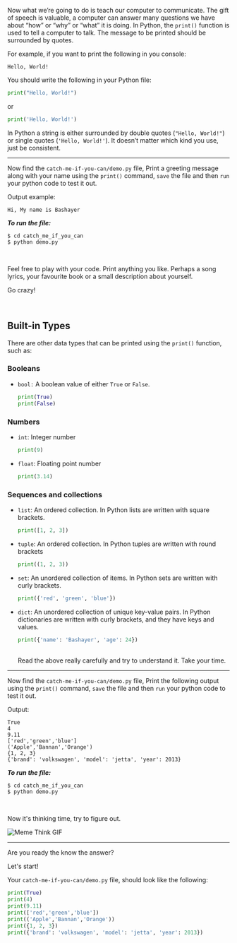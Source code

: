 ﻿
Now what we’re going to do is teach our computer to communicate. The gift of speech is valuable, a computer can answer many questions we have about “how” or “why” or “what” it is doing. In Python, the `print()` function is used to tell a computer to talk. The message to be printed should be surrounded by quotes.


For example, if you want to print the following in you console:

```
Hello, World!
```


You should write the following in your Python file:

```python
print("Hello, World!")
```
or
```python
print('Hello, World!')
```

In Python a string is either surrounded by double quotes (`"Hello, World!"`) or single quotes (`'Hello, World!'`). It doesn’t matter which kind you use, just be consistent.

-----

Now find the `catch-me-if-you-can/demo.py` file, Print a greeting message along with your name using the `print()` command, `save` the file and 
then `run` your python code to test it out.


 Output example:


    Hi, My name is Bashayer

***To run the file:***

    $ cd catch_me_if_you_can
    $ python demo.py

<br>

Feel free to play with your code. Print anything you like. Perhaps a song lyrics, your favourite book or a small description about yourself.

Go crazy!

<br>

## Built-in Types

 There are other data types that can be printed using the `print()` function, such as:

### Booleans

- `bool:`  A boolean value of either `True` or `False`. 

  ```python
  print(True)
  print(False)
  ```


### Numbers 

 - `int`: Integer number
     
     ```python
     print(9)
     ```

 - `float`: Floating point number
 
     ```python
     print(3.14)
     ```


### Sequences and collections

- `list`: An ordered collection. In Python lists are written with square brackets.
   ```python
   print([1, 2, 3])
     ```

 
- `tuple`: An ordered collection. In Python tuples are written with round brackets
     ```python
     print((1, 2, 3))
     ```

- `set`: An unordered collection of items. In Python sets are written with curly brackets.
     ```python
    print({'red', 'green', 'blue'})
     ```
      

 
- `dict`: An unordered collection of unique key-value pairs. In Python dictionaries are written with curly brackets, and they have keys and values.
     ```python
    print({'name': 'Bashayer', 'age': 24})
     ```
     <br>
   Read the above really carefully and try to understand it. Take your time.

 ---
Now find the `catch-me-if-you-can/demo.py` file, Print the following output using the `print()` command, `save` the file and 
then `run` your python code to test it out.
 
 Output:
 ```
 True
 4
 9.11
 ['red','green','blue']
 ('Apple','Bannan','Orange')
 {1, 2, 3}
{'brand': 'volkswagen', 'model': 'jetta', 'year': 2013}
 ```

***To run the file:***

    $ cd catch_me_if_you_can
    $ python demo.py
    
   <br>
   
Now it's thinking time, try to figure out.
<br>

![Meme Think GIF](https://media2.giphy.com/media/a5viI92PAF89q/giphy.gif?cid=ecf05e47d141145b34cc6d77e908ccb4b28825fe0db144db&rid=giphy.gif)

----

Are you ready the know the answer? 

Let's start!

Your `catch-me-if-you-can/demo.py` file, should look like the following:

```python
print(True)
print(4)
print(9.11)
print(['red','green','blue'])
print(('Apple','Bannan','Orange'))
print({1, 2, 3})
print({'brand': 'volkswagen', 'model': 'jetta', 'year': 2013})
```